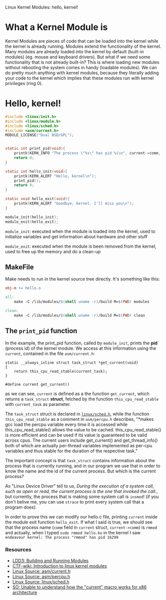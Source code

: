 Linux Kernel Modules: hello, kernel!

# What a Kernel Module is

Kernel Modules are pieces of code that can be loaded into the kernel while the kernel is already running. Modules extend the functionality of the kernel. Many modules are already loaded into the kernel by default (built-in modules) (eg. mouse and keyboard drivers). But what if we need some functionality that is not already built-in? This is where loading new modules without rebooting the system comes in handy (loadable modules). We can do pretty much anything with kernel modules, because they literally adding your code to the kernel which implies that these modules run with kernel privileges (ring 0).

# Hello, kernel!

```c
#include <linux/init.h>
#include <linux/module.h>
#include <linux/sched.h>
#include <asm/current.h>
MODULE_LICENSE("Dual BSD/GPL");


static int print_pid(void){
    printk(KERN_INFO "The process \"%s\" has pid %i\n", current->comm, current->pid);
    return 0;
}

static int hello_init(void){
    printk(KERN_ALERT "Hello, kernel\n");
    print_pid();
    return 0;
}

static void hello_exit(void){
    printk(KERN_ALERT "Goodbye, kernel. I'll miss you\n");
}

module_init(hello_init);
module_exit(hello_exit);

```

`module_init`: executed when the module is loaded into the kernel, used to initialize variables and get information about hardware and other stuff

`module_exit`: executed when the module is been removed from the kernel, used to free up the memory and do a clean-up

## MakeFile

Make needs to run in the kernel source tree directly. It's something like this:
```makefile
obj-m += hello.o

all:
    make -C /lib/modules/$(shell uname -r)/build M=$(PWD) modules

clean:
    make -C /lib/modules/$(shell uname -r)/build M=$(PWD) clean
```
## The `print_pid` function
In the example, the print_pid function, called by `module_init`, prints the **pid** (process id) of the kernel module. We access at this information using the `current`, contained in the file `asm/current.h`:

```
static __always_inline struct task_struct *get_current(void)
{
	return this_cpu_read_stable(current_task);
}

#define current get_current()
```
as we can see, `current` is defined as a the function `get_current`, which returns a `task_struct` **struct**, fetched by the function `this_cpu_read_stable` with `current_task` as parameter.

The `task_struct` struct is declared in [`linux/sched.h`](https://github.com/torvalds/linux/blob/ab159ac569fddf812c0a217d6dbffaa5d93ef88f/include/linux/sched.h#L649), while the function `this_cpu_read_stable` as a comment in `asm/percpu.h` describes, "*makes gcc load the percpu variable every time it is accessed while this_cpu_read_stable() allows the value to be cached. this_cpu_read_stable() is more efficient and can be used if its value is guaranteed to be valid across cpus.  The current users include get_current() and get_thread_info() both of which are actually per-thread variables implemented as per-cpu variables and thus stable for the duration of the respective task."

The important concept is that `task_struct` contains information about the process that is currently running, and in our program we use that in order to know the name and the id of the current process. But *which* is the current process?

As "Linux Device Driver" tell to us, *During the execution of a system call, such as open or read, the current process is the one that invoked the call.*, but currently, the process that is making some system call is `insmod`! (if you don't belive me, you can use `strace` to print every system call that a program does).

In order to prove this we can modify our hello.c file, printing `current` inside the module exit function `hello_exit`. If what I said is true, we should see that the process name (`comm` field in `current` struct, `current->comm`) is `rmmod` and actually, when I typed `sudo rmmod hello.ko` in the kernel I saw `endeavour kernel: The process "rmmod" has pid 16299` 





### Resources
- [LDD3: Building and Running Modules](https://static.lwn.net/images/pdf/LDD3/ch02.pdf)
- [CTF-wiki: Introduction to linux kernel modules](https://csea-iitb.github.io/IITBreachers-wiki/2021/02/28/Intro-to-Linux-Kernel-Modules.html)
- [Linux Source: asm/current.h](https://github.com/torvalds/linux/blob/master/arch/x86/include/asm/current.h)
- [Linux Source: asm/percpu.h](https://github.com/torvalds/linux/blob/arch/x86/include/asm/percpu.h)
- [Linux Source: linux/sched.h](https://github.com/torvalds/linux/blob/master/include/linux/sched.h)
- [SO: Unable to understand how the "current" macro works for x86 architecture](https://stackoverflow.com/questions/53940893/unable-to-understand-how-the-current-macro-works-for-x86-architecture)
